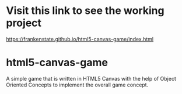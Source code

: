 # Visit this link to see the working project
https://frankenstate.github.io/html5-canvas-game/index.html

# html5-canvas-game
A simple game that is written in HTML5 Canvas with the help of Object Oriented Concepts to implement the overall game concept.
